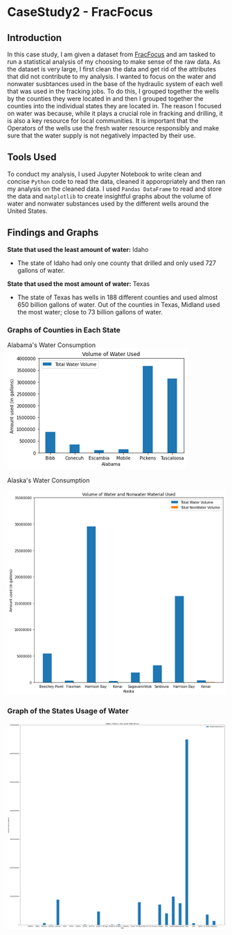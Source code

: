 # CaseStudy2 - FracFocus

## Introduction
In this case study, I am given a dataset from [FracFocus](https://fracfocus.org/data-download) and am tasked to run a statistical analysis of my choosing to make sense of the raw data. As the dataset is very large, I first clean the data and get rid of the attributes that did not contribute to my analysis.
I wanted to focus on the water and nonwater susbtances used in the base of the hydraulic system of each well that was used in the fracking jobs. To do this, I grouped together the wells by the counties they were located in and then I grouped together the counties into the individual states they are located in. The reason I focused on water was because, while it plays a crucial role in fracking and drilling, it is also a key resource for local communities. It is important that the Operators of the wells use the fresh water resource responsibly and make sure that the water supply is not negatively impacted by their use. <br>

## Tools Used
To conduct my analysis, I used Jupyter Notebook to write clean and concise `Python` code to read the data, cleaned it apporopriately and then ran my analysis on the cleaned data. I used `Pandas DataFrame` to read and store the data and `matplotlib` to create insightful graphs about the volume of water and nonwater substances used by the different wells around the United States. 

## Findings and Graphs
**State that used the least amount of water:** Idaho <br>
  * The state of Idaho had only one county that drilled and only used 727 gallons of water. <br>

**State that used the most amount of water:** Texas <br> 
  * The state of Texas has wells in 188 different counties and used almost 650 billion gallons of water. Out of the counties in Texas, Midland used the most water; close to 73 billion gallons of water. <br>

### Graphs of Counties in Each State
Alabama's Water Consumption
<img src="Images/Alabama.png" alt="Alt text" title="Alabama Water Consumption" style="background-color:white">

Alaska's Water Consumption

<img src="Images/Alaska.png" alt="Alaska Water Consumption" title="Alaska Water Consumption" style="background-color:white">



### Graph of the States Usage of Water
![Alt text](Images/stateWater.png "State Water Consumption")

